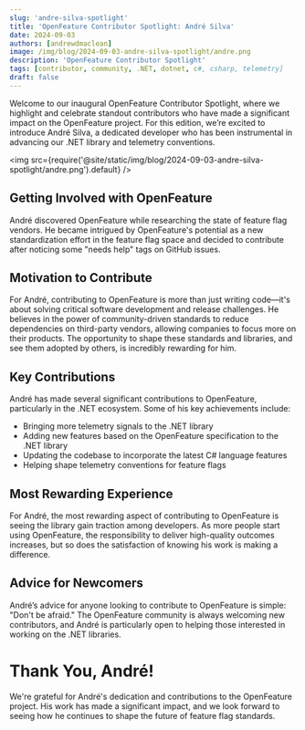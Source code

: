 ```yaml
---
slug: 'andre-silva-spotlight'
title: 'OpenFeature Contributor Spotlight: André Silva'
date: 2024-09-03
authors: [andrewdmaclean]
image: /img/blog/2024-09-03-andre-silva-spotlight/andre.png
description: 'OpenFeature Contributor Spotlight'
tags: [contributor, community, .NET, dotnet, c#, csharp, telemetry]
draft: false
---
```


Welcome to our inaugural OpenFeature Contributor Spotlight, where we highlight and celebrate standout contributors who have made a significant impact on the OpenFeature project. For this edition, we’re excited to introduce André Silva, a dedicated developer who has been instrumental in advancing our .NET library and telemetry conventions.

<!--truncate-->

<img src={require('@site/static/img/blog/2024-09-03-andre-silva-spotlight/andre.png').default} />

## Getting Involved with OpenFeature

André discovered OpenFeature while researching the state of feature flag vendors. He became intrigued by OpenFeature's potential as a new standardization effort in the feature flag space and decided to contribute after noticing some "needs help" tags on GitHub issues.

## Motivation to Contribute

For André, contributing to OpenFeature is more than just writing code—it's about solving critical software development and release challenges. He believes in the power of community-driven standards to reduce dependencies on third-party vendors, allowing companies to focus more on their products. The opportunity to shape these standards and libraries, and see them adopted by others, is incredibly rewarding for him.

## Key Contributions

André has made several significant contributions to OpenFeature, particularly in the .NET ecosystem. Some of his key achievements include:

- Bringing more telemetry signals to the .NET library
- Adding new features based on the OpenFeature specification to the .NET library
- Updating the codebase to incorporate the latest C# language features
- Helping shape telemetry conventions for feature flags

## Most Rewarding Experience

For André, the most rewarding aspect of contributing to OpenFeature is seeing the library gain traction among developers. As more people start using OpenFeature, the responsibility to deliver high-quality outcomes increases, but so does the satisfaction of knowing his work is making a difference.

## Advice for Newcomers

André’s advice for anyone looking to contribute to OpenFeature is simple: "Don't be afraid." The OpenFeature community is always welcoming new contributors, and André is particularly open to helping those interested in working on the .NET libraries.

# Thank You, André!

We're grateful for André's dedication and contributions to the OpenFeature project. His work has made a significant impact, and we look forward to seeing how he continues to shape the future of feature flag standards.
